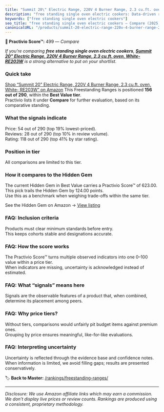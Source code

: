 ```yaml
---
title: "Summit 20\" Electric Range, 220V 4 Burner Range, 2.3 cu.ft. oven, White- RE203W"
description: "free standing single oven electric cookers: Data-driven ranking using the Practivio Score™. Positioned by quality, value, demand, findability, momentum."
keywords: ["free standing single oven electric cookers"]
seo_title: "free standing single oven electric cookers — Compare (2025)"
canonicalURL: "/products/summit-20-electric-range-220v-4-burner-range-23-cuft-oven-white-re203w-B07PVDKGZS/"
---
```


**🛒 Practivio Score™:** 499 — _Compare_


*If you're comparing **free standing single oven electric cookers**, **[Summit 20" Electric Range, 220V 4 Burner Range, 2.3 cu.ft. oven, White- RE203W](https://www.amazon.com/dp/B07PVDKGZS?tag=practivio-20)** is a strong alternative to put on your shortlist.*
### Quick take
[Shop “Summit 20" Electric Range, 220V 4 Burner Range, 2.3 cu.ft. oven, White- RE203W” on Amazon](https://www.amazon.com/dp/B07PVDKGZS?tag=practivio-20)
This Freestanding Ranges is positioned **156 out of 290**, within the **Best Value tier**.  
Practivio lists it under **Compare** for further evaluation, based on its comparative standing.

### What the signals indicate
Price: 54 out of 290 (top 19% lowest-priced).  
Reviews: 28 out of 290 (top 10% in review volume).  
Rating: 118 out of 290 (top 41% by star rating).  

### Position in tier
All comparisons are limited to this tier.

### How it compares to the Hidden Gem
The current Hidden Gem in Best Value carries a Practivio Score™ of 623.00.  
This pick trails the Hidden Gem by 124.00 points.  
Use this as a benchmark when weighing trade-offs within the same tier.  

See the Hidden Gem on Amazon → [View listing](https://www.amazon.com/dp/B09JKLY86J?tag=practivio-20)

### FAQ: Inclusion criteria
Products must clear minimum standards before entry.  
This keeps cohorts stable and designations accurate.

### FAQ: How the score works
The Practivio Score™ turns multiple observed indicators into one 0–100 value within a price tier.  
When indicators are missing, uncertainty is acknowledged instead of estimated.

### FAQ: What “signals” means here
Signals are the observable features of a product that, when combined, determine its placement among peers.

### FAQ: Why price tiers?
Without tiers, comparisons would unfairly pit budget items against premium ones.  
Grouping by price ensures meaningful, like-for-like evaluations.

### FAQ: Interpreting uncertainty
Uncertainty is reflected through the evidence base and confidence notes.  
When information is limited, we avoid filling gaps; results are presented conservatively.

<!-- Missing template for Compare/CompareWithinPriceClass -->


🏷️ **Back to Master:** [/rankings/freestanding-ranges/](/rankings/freestanding-ranges/)

---
_Disclosure: We use Amazon affiliate links which may earn a commission. We don’t display live prices or review counts. Rankings are produced using a consistent, proprietary methodology._
